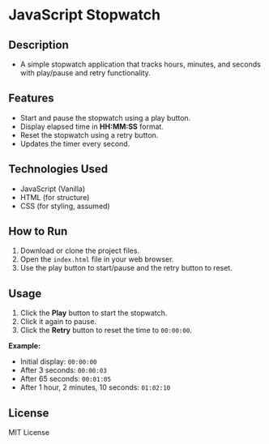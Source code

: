 # JavaScript Stopwatch

## Description
- A simple stopwatch application that tracks hours, minutes, and seconds with play/pause and retry functionality.

## Features
- Start and pause the stopwatch using a play button.
- Display elapsed time in **HH:MM:SS** format.
- Reset the stopwatch using a retry button.
- Updates the timer every second.

## Technologies Used
- JavaScript (Vanilla)
- HTML (for structure)
- CSS (for styling, assumed)

## How to Run
1. Download or clone the project files.
2. Open the `index.html` file in your web browser.
3. Use the play button to start/pause and the retry button to reset.

## Usage
1. Click the **Play** button to start the stopwatch.  
2. Click it again to pause.  
3. Click the **Retry** button to reset the time to `00:00:00`.

**Example:**
- Initial display: `00:00:00`
- After 3 seconds: `00:00:03`
- After 65 seconds: `00:01:05`
- After 1 hour, 2 minutes, 10 seconds: `01:02:10`

## License
MIT License
